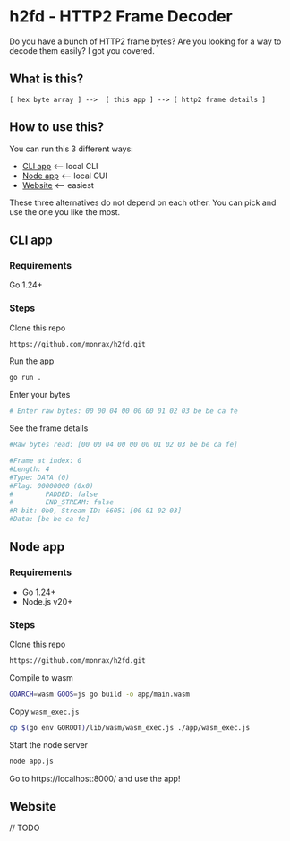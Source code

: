 # h2fd - HTTP2 Frame Decoder

Do you have a bunch of HTTP2 frame bytes? Are you looking for a way to decode them easily? I got you covered.

## What is this?

```ascii
[ hex byte array ] -->  [ this app ] --> [ http2 frame details ]
```

## How to use this?

You can run this 3 different ways:

- [CLI app](#cli-app) <-- local CLI
- [Node app](#node-app) <-- local GUI
- [Website](#website) <-- easiest

These three alternatives do not depend on each other. You can pick and use the one you like the most.

## CLI app

### Requirements

Go 1.24+

### Steps

Clone this repo

```sh
https://github.com/monrax/h2fd.git
```

Run the app

```sh
go run .
```

Enter your bytes

```sh
# Enter raw bytes: 00 00 04 00 00 00 01 02 03 be be ca fe
```

See the frame details

```sh
#Raw bytes read: [00 00 04 00 00 00 01 02 03 be be ca fe]

#Frame at index: 0
#Length: 4
#Type: DATA (0)
#Flag: 00000000 (0x0)
#        PADDED: false
#        END_STREAM: false
#R bit: 0b0, Stream ID: 66051 [00 01 02 03]
#Data: [be be ca fe]
```

## Node app

### Requirements

- Go 1.24+
- Node.js v20+

### Steps

Clone this repo

```sh
https://github.com/monrax/h2fd.git
```

Compile to wasm

```sh
GOARCH=wasm GOOS=js go build -o app/main.wasm
```

Copy `wasm_exec.js`

```sh
cp $(go env GOROOT)/lib/wasm/wasm_exec.js ./app/wasm_exec.js
```

Start the node server

```sh
node app.js
```

Go to https://localhost:8000/ and use the app!

## Website

// TODO
